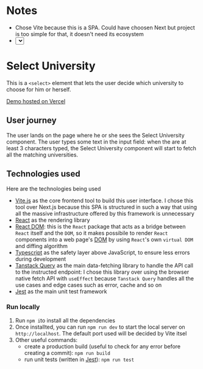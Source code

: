 # Notes

- Chose Vite because this is a SPA. Could have choosen Next but project is too simple for that, it doesn't need its ecosystem
- <select> element needs a value attribute in React to track its value

# Select University

This is a `<select>` element that lets the user decide which university to choose for him or herself.

[Demo hosted on Vercel](----)

## User journey

The user lands on the page where he or she sees the Select University component.
The user types some text in the input field: when the are at least 3 characters typed, the Select University component will start to fetch all the matching universities.

## Technologies used

Here are the technologies being used

- [Vite.js](https://vitejs.dev/guide/) as the core frontend tool to build this user interface. I chose this tool over Next.js because this SPA is structured in such a way that using all the massive infrastructure offered by this framework is unnecessary
- [React](https://react.dev/) as the rendering library
- [React DOM](https://github.com/facebook/react/tree/main/packages/react-dom): this is the `React` package that acts as a bridge between `React` itself and the `DOM`, so it makes possibile to render `React` components into a web page's [DOM](https://www.w3.org/TR/WD-DOM/introduction.html) by using `React`'s own `virtual DOM` and diffing algorithm
- [Typescript](https://www.typescriptlang.org/) as the safety layer above JavaScript, to ensure less errors during development
- [Tanstack Query](https://tanstack.com/query/latest) as the main data-fetching library to handle the API call to the instructed endpoint: I chose this library over using the browser native fetch API with `useEffect` because `Tanstack Query` handles all the use cases and edge cases such as error, cache and so on
- [Jest](https://jestjs.io/) as the main unit test framework

### Run locally

1. Run `npm i`to install all the dependencies
2. Once installted, you can run `npm run dev` to start the local server on `http://localhost`. The default port used will be decided by Vite itsel
3. Other useful commands:
   - create a production build (useful to check for any error before creating a commit): `npm run build`
   - run unit tests (written in [Jest](https://jestjs.io/)): `npm run test`

